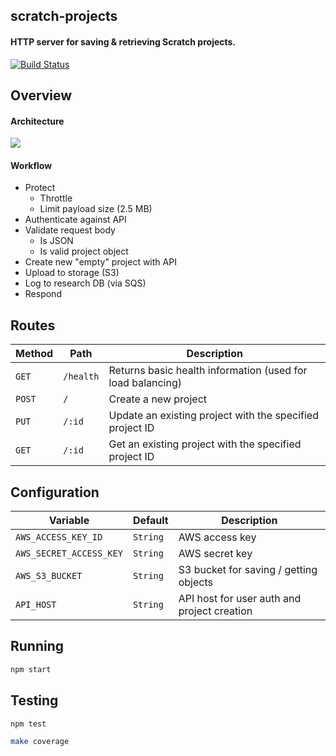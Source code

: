 ## scratch-projects
#### HTTP server for saving & retrieving Scratch projects.

[![Build Status](https://travis-ci.com/LLK/scratch-projects.svg?token=xzzHj4ct3SyBTpeqxnx1&branch=develop)](https://travis-ci.com/LLK/scratch-projects)

## Overview

#### Architecture
![](https://cloud.githubusercontent.com/assets/747641/15540768/31db0654-2257-11e6-8239-be894677323b.png)

#### Workflow
- Protect
    - Throttle
    - Limit payload size (2.5 MB)
- Authenticate against API
- Validate request body
    - Is JSON
    - Is valid project object
- Create new "empty" project with API
- Upload to storage (S3)
- Log to research DB (via SQS)
- Respond

## Routes
| Method | Path      | Description                                                 |
| ------ | --------- | ----------------------------------------------------------- |
| `GET`  | `/health` | Returns basic health information (used for load balancing)  |
| `POST` | `/`       | Create a new project                                        |
| `PUT`  | `/:id`    | Update an existing project with the specified project ID    |
| `GET`  | `/:id`    | Get an existing project with the specified project ID       |


## Configuration
| Variable                | Default  | Description                                 |
| ----------------------- | -------- | ------------------------------------------- |
| `AWS_ACCESS_KEY_ID`     | `String` | AWS access key                              |
| `AWS_SECRET_ACCESS_KEY` | `String` | AWS secret key                              |
| `AWS_S3_BUCKET`         | `String` | S3 bucket for saving / getting objects      |
| `API_HOST`              | `String` | API host for user auth and project creation |

## Running
```bash
npm start
```

## Testing
```bash
npm test
```

```bash
make coverage
```
